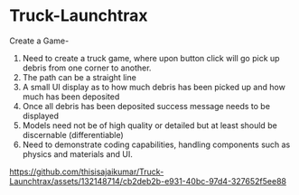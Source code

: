 # Truck-Launchtrax

Create a Game-
1. Need to create a truck game, where upon button click will go pick up debris from one corner to another.
2. The path can be a straight line
3. A small UI display as to how much debris has been picked up and how much has been deposited
4. Once all debris has been deposited success message needs to be displayed
5. Models need not be of high quality or detailed but at least should be discernable (differentiable)
6. Need to demonstrate coding capabilities, handling components such as physics and materials and UI.

https://github.com/thisisajaikumar/Truck-Launchtrax/assets/132148714/cb2deb2b-e931-40bc-97d4-327652f5ee88

